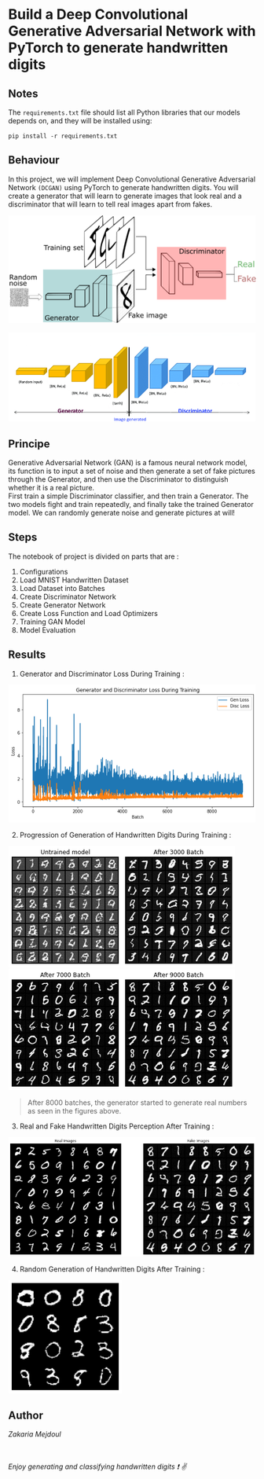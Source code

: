 # Build a Deep Convolutional Generative Adversarial Network with PyTorch to generate handwritten digits


## Notes
The `requirements.txt` file should list all Python libraries that our models depends on, and they will be installed using:

```
pip install -r requirements.txt
```

## Behaviour
In this project, we will implement Deep Convolutional Generative Adversarial Network `(DCGAN)` using PyTorch to generate handwritten digits. You will create a generator that will learn to generate images that look real and a discriminator that will learn to tell real images apart from fakes.

![picture alt](static/dcgan.png "DCGAN Process")<br><br>
![picture alt](static/dcgan2.png "DCGAN_Gen_Disc")


## Principe
Generative Adversarial Network (GAN) is a famous neural network model, its function is to input a set of noise and then generate a set of fake pictures through the Generator, and then use the Discriminator to distinguish whether it is a real picture. <br>First train a simple Discriminator classifier, and then train a Generator. The two models fight and train repeatedly, and finally take the trained Generator model. We can randomly generate noise and generate pictures at will!

## Steps
The notebook of project is divided on parts that are :
1. Configurations
2. Load MNIST Handwritten Dataset
3. Load Dataset into Batches
4. Create Discriminator Network 
5. Create Generator Network
6. Create Loss Function and Load Optimizers
7. Training GAN Model
8. Model Evaluation

## Results
1. Generator and Discriminator Loss During Training :

![picture alt](static/gen_disc_loss.png "DCGAN_Gen_Disc")

2. Progression of Generation of Handwritten Digits During Training :

![picture alt](static/0.png "DCGAN_Gen_Disc")![picture alt](static/3000.png "DCGAN_Gen_Disc") 
<br>![picture alt](static/7000.png "DCGAN_Gen_Disc")![picture alt](static/9000.png "DCGAN_Gen_Disc")
>After 8000 batches, the generator started to generate real numbers as seen in the figures above.

3. Real and Fake Handwritten Digits Perception After Training :

![picture alt](static/real_vs_fake.png "DCGAN_Gen_Disc")

4. Random Generation of Handwritten Digits After Training :

![picture alt](static/final_gen.png "DCGAN_Gen_Disc")
## Author
_Zakaria Mejdoul_






<br><br>_Enjoy generating and classifying handwritten digits :exclamation: :v:_
